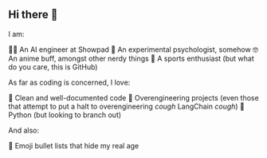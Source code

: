 ## Hi there 👋

I am:

👷‍♂️ An AI engineer at Showpad
🧪 An experimental psychologist, somehow
🤓 An anime buff, amongst other nerdy things
🧗 A sports enthusiast (but what do you care, this is GitHub)

As far as coding is concerned, I love:

🎨 Clean and well-documented code
🤺 Overengineering projects (even those that attempt to put a halt to overengineering *cough* LangChain *cough*)
🐍 Python (but looking to branch out)

And also:

🚀 Emoji bullet lists that hide my real age

